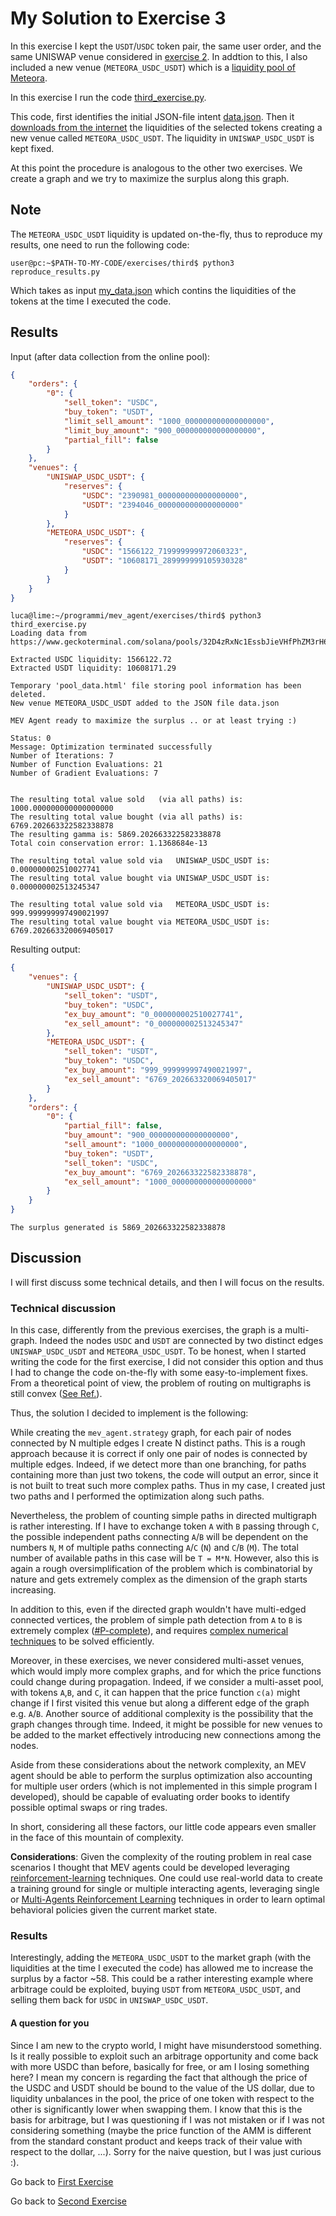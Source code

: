 # My Solution to Exercise 3

In this exercise I kept the `USDT`/`USDC` token pair, the same user order, and the same UNISWAP venue considered in [exercise 2](../second/Exercise2.md). 
In addtion to this, I also included a new venue (`METEORA_USDC_USDT`) which is a [liquidity pool of Meteora](https://www.geckoterminal.com/solana/pools/32D4zRxNc1EssbJieVHfPhZM3rH6CzfUPrWUuWxD9prG).

In this exercise I run the code [third_exercise.py](third_exercise.py).

This code, first identifies the initial JSON-file intent [data.json](data.json). Then it [downloads from the internet](https://www.geckoterminal.com/solana/pools/32D4zRxNc1EssbJieVHfPhZM3rH6CzfUPrWUuWxD9prG) the liquidities of the selected tokens creating a new venue called `METEORA_USDC_USDT`. The liquidity in `UNISWAP_USDC_USDT` is kept fixed.

At this point the procedure is analogous to the other two exercises. We create a graph and we try to maximize the surplus along this graph.

## Note
The `METEORA_USDC_USDT` liquidity is updated on-the-fly, thus to reproduce my results, one need to run the following code:
```console
user@pc:~$PATH-TO-MY-CODE/exercises/third$ python3 reproduce_results.py
```
Which takes as input [my_data.json](my_data.json) which contins the liquidities of the tokens at the time I executed the code.


## Results
Input (after data collection from the online pool):
```json
{
    "orders": {
        "0": {
            "sell_token": "USDC",
            "buy_token": "USDT",
            "limit_sell_amount": "1000_000000000000000000",
            "limit_buy_amount": "900_000000000000000000",
            "partial_fill": false
        }
    },
    "venues": {
        "UNISWAP_USDC_USDT": {
            "reserves": {
                "USDC": "2390981_000000000000000000",
                "USDT": "2394046_000000000000000000"
            }
        },
        "METEORA_USDC_USDT": {
            "reserves": {
                "USDC": "1566122_719999999972060323",
                "USDT": "10608171_289999999105930328"
            }
        }
    }
}
```
```console
luca@lime:~/programmi/mev_agent/exercises/third$ python3 third_exercise.py
Loading data from https://www.geckoterminal.com/solana/pools/32D4zRxNc1EssbJieVHfPhZM3rH6CzfUPrWUuWxD9prG
 
Extracted USDC liquidity: 1566122.72
Extracted USDT liquidity: 10608171.29
 
Temporary 'pool_data.html' file storing pool information has been deleted.
New venue METEORA_USDC_USDT added to the JSON file data.json

MEV Agent ready to maximize the surplus .. or at least trying :)
 
Status: 0
Message: Optimization terminated successfully
Number of Iterations: 7
Number of Function Evaluations: 21
Number of Gradient Evaluations: 7
 
 
The resulting total value sold   (via all paths) is: 1000.000000000000000000
The resulting total value bought (via all paths) is: 6769.202663322582338878
The resulting gamma is: 5869.202663322582338878
Total coin conservation error: 1.1368684e-13
 
The resulting total value sold via   UNISWAP_USDC_USDT is: 0.000000002510027741
The resulting total value bought via UNISWAP_USDC_USDT is: 0.000000002513245347
 
The resulting total value sold via   METEORA_USDC_USDT is: 999.999999997490021997
The resulting total value bought via METEORA_USDC_USDT is: 6769.202663320069405017
```
Resulting output:
```json
{
    "venues": {
        "UNISWAP_USDC_USDT": {
            "sell_token": "USDT",
            "buy_token": "USDC",
            "ex_buy_amount": "0_000000002510027741",
            "ex_sell_amount": "0_000000002513245347"
        },
        "METEORA_USDC_USDT": {
            "sell_token": "USDT",
            "buy_token": "USDC",
            "ex_buy_amount": "999_999999997490021997",
            "ex_sell_amount": "6769_202663320069405017"
        }
    },
    "orders": {
        "0": {
            "partial_fill": false,
            "buy_amount": "900_000000000000000000",
            "sell_amount": "1000_000000000000000000",
            "buy_token": "USDT",
            "sell_token": "USDC",
            "ex_buy_amount": "6769_202663322582338878",
            "ex_sell_amount": "1000_000000000000000000"
        }
    }
}
```
```
The surplus generated is 5869_202663322582338878
```
## Discussion
I will first discuss some technical details, and then I will focus on the results.

### Technical discussion
In this case, differently from the previous exercises, the graph is a multi-graph. Indeed the nodes `USDC` and `USDT` are connected by two distinct edges `UNISWAP_USDC_USDT` and `METEORA_USDC_USDT`.
To be honest, when I started writing the code for the first exercise, I did not consider this option and thus I had to change the code on-the-fly with some easy-to-implement fixes.
From a theoretical point of view, the problem of routing on multigraphs is still convex ([See Ref.](https://hal.science/hal-03455981/file/goroen.pdf)).

Thus, the solution I decided to implement is the following:

While creating the `mev_agent.strategy` graph, for each pair of nodes connected by N multiple edges I create N distinct paths. This is a rough approach because it is correct if only one pair of nodes is connected by multiple edges. Indeed, if we detect more than one branching, for paths containing more than just two tokens, the code will output an error, since it is not built to treat such more complex paths. Thus in my case, I created just two paths and I performed the optimization along such paths.

Nevertheless, the problem of counting simple paths in directed multigraph is rather interesting. If I have to exchange token `A` with `B` passing through `C`, the possible independent paths connecting `A`/`B` will be dependent on the numbers `N`, `M` of multiple paths connecting `A`/`C` (`N`) and `C`/`B` (`M`). The total number of available paths in this case will be `T = M*N`. However, also this is again a rough oversimplification of the problem which is combinatorial by nature and gets extremely complex as the dimension of the graph starts increasing. 

In addition to this, even if the directed graph wouldn't have multi-edged connected vertices, the problem of simple path detection from `A` to `B` is extremely complex ([#P-complete](https://epubs.siam.org/doi/abs/10.1137/0208032)), and requires [complex numerical techniques](https://arxiv.org/pdf/2103.06102) to be solved efficiently.

Moreover, in these exercises, we never considered multi-asset venues, which would imply more complex graphs, and for which the price functions could change during propagation. Indeed, if we consider a multi-asset pool, with tokens `A`,`B`, and `C`, it can happen that the price function `c(a)` might change if I first visited this venue but along a different edge of the graph e.g. `A`/`B`. 
Another source of additional complexity is the possibility that the graph changes through time. Indeed, it might be possible for new venues to be added to the market effectively introducing new connections among the nodes.

Aside from these considerations about the network complexity, an MEV agent should be able to perform the surplus optimization also accounting for multiple user orders (which is not implemented in this simple program I developed), should be capable of evaluating order books to identify possible optimal swaps or ring trades.

In short, considering all these factors, our little code appears even smaller in the face of this mountain of complexity.

**Considerations**: Given the complexity of the routing problem in real case scenarios I thought that MEV agents could be developed leveraging [reinforcement-learning](https://huggingface.co/learn/deep-rl-course/unit2/what-is-rl) techniques. One could use real-world data to create a training ground for single or multiple interacting agents, leveraging single or [Multi-Agents Reinforcement Learning](https://huggingface.co/learn/deep-rl-course/unit7/introduction-to-marl) techniques in order to learn optimal behavioral policies given the current market state.

### Results
Interestingly, adding the `METEORA_USDC_USDT` to the market graph (with the liquidities at the time I executed the code) has allowed me to increase the surplus by a factor ~58. This could be a rather interesting example where arbitrage could be exploited, buying `USDT` from `METEORA_USDC_USDT`, and selling them back for `USDC` in `UNISWAP_USDC_USDT`.


#### A question for you
Since I am new to the crypto world, I might have misunderstood something. Is it really possible to exploit such an arbitrage opportunity and come back with more USDC than before, basically for free, or am I losing something here? I mean my concern is regarding the fact that although the price of the USDC and USDT should be bound to the value of the US dollar, due to liquidity unbalances in the pool, the price of one token with respect to the other is significantly lower when swapping them. I know that this is the basis for arbitrage, but I was questioning if I was not mistaken or if I was not considering something (maybe the price function of the AMM is different from the standard constant product and keeps track of their value with respect to the dollar, ...).
Sorry for the naive question, but I was just curious :).

Go back to [First Exercise](../first/Exercise1.md)

Go back to [Second Exercise](../second/Exercise2.md)
